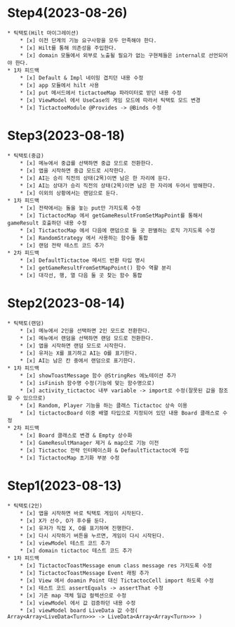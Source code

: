 # Step4(2023-08-26) # 
    * 틱택토(Hilt 마이그레이션)
        * [x] 이전 단계의 기능 요구사항을 모두 만족해야 한다.
        * [x] Hilt를 통해 의존성을 주입한다.
        * [x] domain 모듈에서 외부로 노출될 필요가 없는 구현체들은 internal로 선언되어야 한다.
    * 1차 피드백
        * [x] Default & Impl 네이밍 겹치던 내용 수정
        * [x] app 모듈에서 hilt 사용
        * [x] put 메서드에서 tictactoeMap 파라미터로 받던 내용 수정
        * [x] ViewModel 에서 UseCase의 게임 모드에 따라서 틱택토 모드 변경
        * [x] TictactoeModule @Provides -> @Binds 수정

# Step3(2023-08-18) #
    * 틱택토(중급)
        * [x] 메뉴에서 중급를 선택하면 중급 모드로 전환한다.
        * [x] 앱을 시작하면 중급 모드로 시작한다.
        * [x] AI는 승리 직전의 상태(2목)이면 남은 한 자리에 둔다.
        * [x] AI는 상대가 승리 직전의 상태(2목)이면 남은 한 자리에 두어서 방해한다.
        * [x] 이외의 상황에서는 랜덤으로 둔다.
    * 1차 피드백
        * [x] 전략에서는 돌을 놓는 put만 가지도록 수정
        * [x] TictactocMap 에서 getGameResultFromSetMapPoint를 통해서 gameResult 호출하던 내용 수정
        * [x] TictactocMap 에서 다음에 랜덤으로 둘 곳 판별하는 로직 가지도록 수정
        * [x] RandomStrategy 에서 사용하는 함수들 통합 
        * [x] 랜덤 전략 테스트 코드 추가
    * 2차 피드백
        * [x] DefaultTictactoe 메서드 반환 타입 명시
        * [x] getGameResultFromSetMapPoint() 함수 역활 분리
        * [x] 대각선, 행, 열 다음 둘 곳 찾는 함수 통합

# Step2(2023-08-14) #
    * 틱택토(랜덤)
        * [x] 메뉴에서 2인을 선택하면 2인 모드로 전환한다.
        * [x] 메뉴에서 랜덤을 선택하면 랜덤 모드로 전환한다.
        * [x] 앱을 시작하면 랜덤 모드로 시작한다.
        * [x] 유저는 X를 표기하고 AI는 O를 표기한다.
        * [x] AI는 남은 칸 중에서 랜덤으로 표기한다.
    * 1차 피드백
        * [x] showToastMessage 함수 @StringRes 에노테이션 추가
        * [x] isFinish 함수명 수정(기능에 맞는 함수명으로)
        * [x] activity_tictactoc 내부 variable -> import로 수정(잘못된 값을 참조할 수 있으므로)
        * [x] Random, Player 기능을 하는 클래스 Tictactoc 상속 이용
        * [x] tictactocBoard 이중 배열 타입으로 지정되어 있던 내용 Board 클래스로 수정
    * 2차 피드백
        * [x] Board 클래스로 변경 & Empty 상수화
        * [x] GameResultManager 제거 & map으로 기능 이전
        * [x] Tictactoc 전략 인터페이스화 & DefaultTictactoc에 주입
        * [x] TictactocMap 초기화 부분 수정

# Step1(2023-08-13) #
    * 틱택토(2인)
        * [x] 앱을 시작하면 바로 틱택토 게임이 시작된다.
        * [x] X가 선수, O가 후수를 둔다.
        * [x] 유저가 직접 X, O를 표기하며 진행한다.
        * [x] 다시 시작하기 버튼을 누르면, 게임이 다시 시작된다.
        * [x] viewModel 테스트 코드 추가
        * [x] domain tictactoc 테스트 코드 추가
    * 1차 피드백
        * [x] TictactocToastMessage enum class message res 가지도록 수정
        * [x] TictactocToastMessage Event 래핑 추가
        * [x] View 에서 doamin Point 대신 TictactocCell import 하도록 수정
        * [x] 테스트 코드 assertEquals -> assertThat 수정
        * [x] 기존 map 객체 일급 컬렉션으로 수정
        * [x] viewModel 에서 값 검증하던 내용 수정
        * [x] viewModel board LiveData 값 수정( Array<Array<LiveData<Turn>>> -> LiveData<Array<Array<Turn>>> ) 